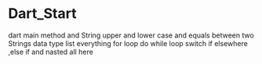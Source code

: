 # Dart_Start
dart main method and String upper and lower case and equals between two Strings
data type
list everything
for loop
do while loop
switch 
if elsewhere ,else if and nasted all here
